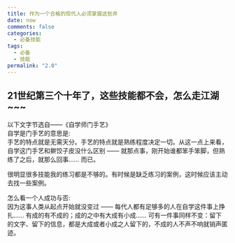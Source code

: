 ```yaml
---
title: 作为一个合格的现代人必须掌握这些井
date: now
comments: false
categories:
  - 必备技能
tags:
  - 必备
  - 技能
permalink: "2.0"
---
```


## 21世纪第三个十年了，这些技能都不会，怎么走江湖~~~

以下文字节选自——《自学师门手艺》  
自学是门手艺的意思是:  
手艺的特点就是无需天分。手艺的特点就是熟练程度决定一切。从这一点上来看，自学这门手艺和擀饺子皮没什么区别 —— 就那点事，刚开始谁都笨手笨脚，但熟练了之后，就那么回事…… 而已。

很明显很多技能我的练习都是不够的。有时候是缺乏练习的案例，这时候应该主动去找一些案例。

怎么看一个人成功与否:  
因为这事人类从起点开始就没变过 —— 每代人都有足够多的人在自学这件事上挣扎…… 有成的有不成的；成的之中有大成有小成…… 可有一件事同样不变：留下的文字、留下的信息，都是大成或者小成之人留下的，不成的人不声不响就销声匿迹。
